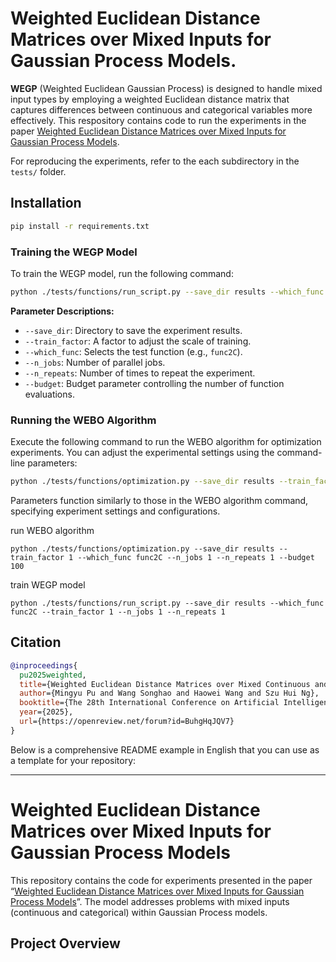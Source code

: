 # Weighted Euclidean Distance Matrices over Mixed Inputs for Gaussian Process Models.
**WEGP** (Weighted Euclidean Gaussian Process) is designed to handle mixed input types by employing a weighted Euclidean distance matrix that captures differences between continuous and categorical variables more effectively. This respository contains code to run the experiments in the paper [Weighted Euclidean Distance Matrices over Mixed Inputs for
Gaussian Process Models](https://openreview.net/forum?id=BuhgHqJQV7). 

For reproducing the experiments, refer to the each subdirectory in the `tests/` folder.

## Installation

```bash
pip install -r requirements.txt
```

### Training the WEGP Model

To train the WEGP model, run the following command:

```bash
python ./tests/functions/run_script.py --save_dir results --which_func func2C --train_factor 1 --n_jobs 1 --n_repeats 1
```
**Parameter Descriptions:**
- `--save_dir`: Directory to save the experiment results.
- `--train_factor`: A factor to adjust the scale of training.
- `--which_func`: Selects the test function (e.g., `func2C`).
- `--n_jobs`: Number of parallel jobs.
- `--n_repeats`: Number of times to repeat the experiment.
- `--budget`: Budget parameter controlling the number of function evaluations.



### Running the WEBO Algorithm

Execute the following command to run the WEBO algorithm for optimization experiments. You can adjust the experimental settings using the command-line parameters:

```bash
python ./tests/functions/optimization.py --save_dir results --train_factor 1 --which_func func2C --n_jobs 1 --n_repeats 1 --budget 100
```



Parameters function similarly to those in the WEBO algorithm command, specifying experiment settings and configurations.


run WEBO algorithm
```
python ./tests/functions/optimization.py --save_dir results --train_factor 1 --which_func func2C --n_jobs 1 --n_repeats 1 --budget 100
```

train WEGP model
```
python ./tests/functions/run_script.py --save_dir results --which_func func2C --train_factor 1 --n_jobs 1 --n_repeats 1
```


## Citation
```bibtex
@inproceedings{
  pu2025weighted,
  title={Weighted Euclidean Distance Matrices over Mixed Continuous and Categorical Inputs for Gaussian Process Models},
  author={Mingyu Pu and Wang Songhao and Haowei Wang and Szu Hui Ng},
  booktitle={The 28th International Conference on Artificial Intelligence and Statistics},
  year={2025},
  url={https://openreview.net/forum?id=BuhgHqJQV7}
}
```


Below is a comprehensive README example in English that you can use as a template for your repository:

---

# Weighted Euclidean Distance Matrices over Mixed Inputs for Gaussian Process Models

This repository contains the code for experiments presented in the paper “[Weighted Euclidean Distance Matrices over Mixed Inputs for Gaussian Process Models](https://openreview.net/forum?id=BuhgHqJQV7)”. The model addresses problems with mixed inputs (continuous and categorical) within Gaussian Process models.

## Project Overview


